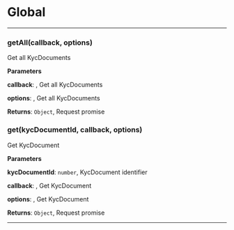 # Global





* * *

### getAll(callback, options) 

Get all KycDocuments

**Parameters**

**callback**: , Get all KycDocuments

**options**: , Get all KycDocuments

**Returns**: `Object`, Request promise


### get(kycDocumentId, callback, options) 

Get KycDocument

**Parameters**

**kycDocumentId**: `number`, KycDocument identifier

**callback**: , Get KycDocument

**options**: , Get KycDocument

**Returns**: `Object`, Request promise



* * *










